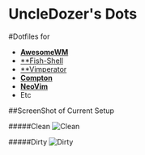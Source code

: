 UncleDozer's Dots
======
#Dotfiles for
* [**AwesomeWM**](https://github.com/awesomeWM/awesome)
* [**Fish-Shell](https://github.com/fish-shell/fish-shell)
* [**Vimperator](https://github.com/vimperator/vimperator-labs)
* [**Compton**](https://github.com/chjj/compton)
* [**NeoVim**](https://github.com/neovim/neovim)
* Etc

##ScreenShot of Current Setup

#####Clean
![Clean](https://raw.github.com/UncleDozer/dots/master/screens/clean.png "CleanShot")

#####Dirty
![Dirty](https://raw.github.com/UncleDozer/dots/master/screens/dirty.png "Dirty Shot")


